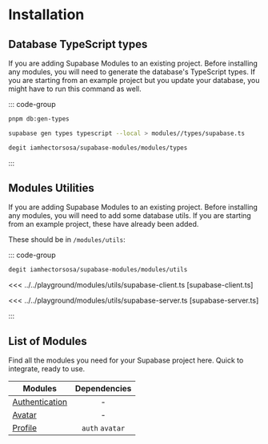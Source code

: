 # Installation

## Database TypeScript types

If you are adding Supabase Modules to an existing project. Before installing any modules, you will need to generate the database's TypeScript types. If you are starting from an example project but you update your database, you might have to run this command as well.

::: code-group

```bash [Using pnpm scripts]
pnpm db:gen-types
```

```bash [Using Supabase CLI]
supabase gen types typescript --local > modules//types/supabase.ts
```

```bash [Using degit]
degit iamhectorsosa/supabase-modules/modules/types
```

:::

## Modules Utilities

If you are adding Supabase Modules to an existing project. Before installing any modules, you will need to add some database utils. If you are starting from an example project, these have already been added.

These should be in `/modules/utils`:

::: code-group

```bash [Using degit]
degit iamhectorsosa/supabase-modules/modules/utils
```

<<< ../../playground/modules/utils/supabase-client.ts [supabase-client.ts]

<<< ../../playground/modules/utils/supabase-server.ts [supabase-server.ts]

:::

## List of Modules

Find all the modules you need for your Supabase project here. Quick to integrate, ready to use.

| Modules                         |  Dependencies   |
| ------------------------------- | :-------------: |
| [Authentication](/modules/auth) |        -        |
| [Avatar](/modules/avatar)       |        -        |
| [Profile](/modules/profile)     | `auth` `avatar` |
